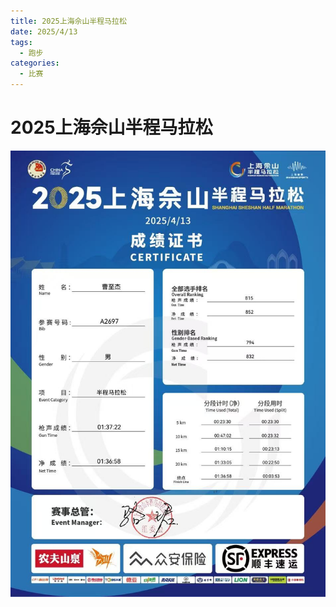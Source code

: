 ```yaml
---
title: 2025上海佘山半程马拉松
date: 2025/4/13
tags:
  - 跑步
categories:
  - 比赛
---
```


# 2025上海佘山半程马拉松

![](../img/31.png)
